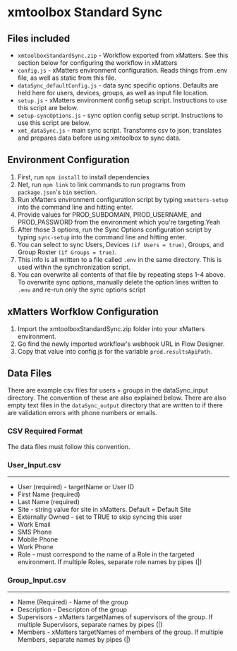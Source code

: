 # xmtoolbox Standard Sync
## Files included
- `xmtoolboxStandardSync.zip` - Workflow exported from xMatters. See this section below for configuring the workflow in xMatters
- `config.js` - xMatters environment configuration. Reads things from .env file, as well as static from this file.
- `dataSync_defaultConfig.js` - data sync specific options. Defaults are held here for users, devices, groups, as well as input file location.
- `setup.js` - xMatters environment config setup script. Instructions to use this script are below.
- `setup-syncOptions.js` - sync option config setup script. Instructions to use this script are below.
- `xmt_dataSync.js` - main sync script. Transforms csv to json, translates and prepares data before using xmtoolbox to sync data.

## Environment Configuration
1. First, run `npm install` to install dependencies
2. Net, run `npm link` to link commands to run programs from `package.json`'s `bin` section.
3. Run xMatters environment configuration script by typing `xmatters-setup` into the command line and hitting enter.
4. Provide values for PROD_SUBDOMAIN, PROD_USERNAME, and PROD_PASSWORD from the environment which you're targeting.Yeah
5. After those 3 options, run the Sync Options configuration script by typing `sync-setup` into the command line and hitting enter.
6. You can select to sync Users, Devices `(if Users = true)`, Groups, and Group Roster `(if Groups = true)`.
7. This info is all written to a file called `.env` in the same directory. This is used within the synchronization script.
8. You can overwrite all contents of that file by repeating steps 1-4 above. To overwrite sync options, manually delete the option lines written to `.env` and re-run only the sync options script
    
## xMatters Worfklow Configuration
1. Import the xmtoolboxStandardSync.zip folder into your xMatters environment. 
2. Go find the newly imported workflow's webhook URL in Flow Designer.
3. Copy that value into config.js for the variable `prod.resultsApiPath`.

## Data Files
There are example csv files for users + groups in the dataSync_input directory. The convention of these are also explained below. There are also empty text files in the `dataSync_output` directory that are written to if there are validation errors with phone numbers or emails.

### CSV Required Format
The data files must follow this convention.

### User_Input.csv
 ----
-  User (required) - targetName or User ID
- First Name (required)
- Last Name (required)
- Site - string value for site in xMatters. Default = Default Site
- Externally Owned - set to TRUE to skip syncing this user
- Work Email
- SMS Phone
- Mobile Phone
- Work Phone
- Role - must correspond to the name of a Role in the targeted environment. If multiple Roles, separate role names by pipes (|)

### Group_Input.csv
 ----
- Name (Required) - Name of the group
-  Description - Descripton of the group
- Supervisors - xMatters targetNames of supervisors of the group. If multiple Supervisors, separate names by pipes (|)
- Members - xMatters targetNames of members of the group. If multiple Members, separate names  by pipes (|)


